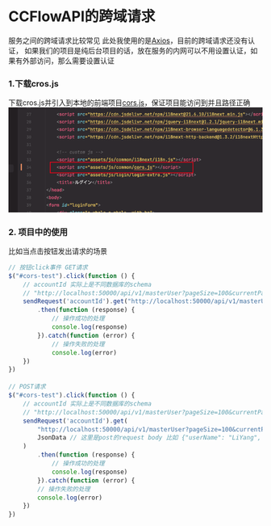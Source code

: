 # CCFlowAPI的跨域请求
服务之间的跨域请求比较常见 此处我使用的是[Axios](https://axios-http.com/)，目前的跨域请求还没有认证，
如果我们的项目是纯后台项目的话，放在服务的内网可以不用设置认证，如果有外部访问，那么需要设置认证
### 1.下载cros.js
下载cros.js并引入到本地的前端项目[cors.js](./img/cors.js)，保证项目能访问到并且路径正确
![img.png](img/img.png)
### 2. 项目中的使用
比如当点击按钮发出请求的场景
```javascript
// 按钮click事件 GET请求
$("#cors-test").click(function () {
    // accountId 实际上是不同数据库的schema
    // "http://localhost:50000/api/v1/masterUser?pageSize=100&currentPage=1" 是我们swagger页面的请求链接
    sendRequest('accountId').get("http://localhost:50000/api/v1/masterUser?pageSize=100&currentPage=1")
        .then(function (response) {
            // 操作成功的处理
            console.log(response)
        }).catch(function (error) {
            // 操作失败的处理
            console.log(error)
    })
})

// POST请求
$("#cors-test").click(function () {
    // accountId 实际上是不同数据库的schema
    // "http://localhost:50000/api/v1/masterUser?pageSize=100&currentPage=1" 是我们swagger页面的请求链接
    sendRequest('accountId').get(
        "http://localhost:50000/api/v1/masterUser?pageSize=100&currentPage=1", 
        JsonData // 这里是post的request body 比如 {"userName": "LiYang", "userId":123}
    )
        .then(function (response) {
            // 操作成功的处理
            console.log(response)
        }).catch(function (error) {
        // 操作失败的处理
        console.log(error)
    })
})
```
